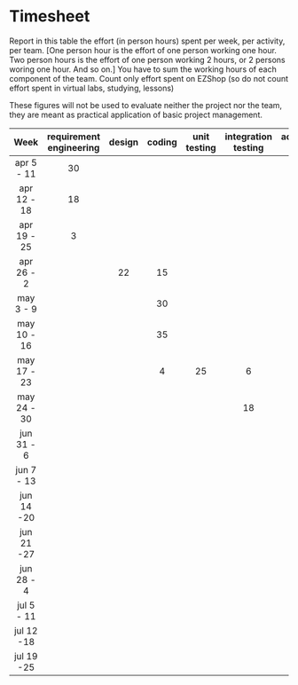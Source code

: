 # Timesheet

Report in this table the effort (in person hours) spent per week, per activity, per team.
[One person hour is the effort of one person working one hour.
Two person hours is the effort of one person working 2 hours, or 2 persons woring one hour. And so on.]
You have to sum the working hours of each component of the team.
Count only effort spent on EZShop (so do not count effort spent in virtual labs, studying, lessons)

These figures will not be used to evaluate neither the project nor the team, they are meant as practical application of basic project management.

|    Week     | requirement engineering | design | coding | unit testing | integration testing | acceptance testing | management | git maven |
| :---------: | :---------------------: | :----: | :----: | :----------: | :-----------------: | :----------------: | :--------: | :-------: |
| apr 5 - 11  |           30            |        |        |              |                     |                    |            |           |
| apr 12 - 18 |           18            |        |        |              |                     |                    |            |           |
| apr 19 - 25 |            3            |        |        |              |                     |                    |            |           |
| apr 26 - 2  |                         |   22   |   15   |              |                     |                    |            |           |
|  may 3 - 9  |                         |        |   30   |              |                     |                    |            |     4     |
| may 10 - 16 |                         |        |   35   |              |                     |                    |            |     1     |
| may 17 - 23 |                         |        |   4    |      25      |          6          |                    |            |           |
| may 24 - 30 |                         |        |        |              |         18          |         5          |            |           |
| jun 31 - 6  |                         |        |        |              |                     |                    |     8      |           |
| jun 7 - 13  |                         |        |        |              |                     |                    |     2      |           |
| jun 14 -20  |                         |        |        |              |                     |                    |            |           |
| jun 21 -27  |                         |        |        |              |                     |                    |            |           |
| jun 28 - 4  |                         |        |        |              |                     |                    |            |           |
| jul 5 - 11  |                         |        |        |              |                     |                    |            |           |
| jul 12 -18  |                         |        |        |              |                     |                    |            |           |
| jul 19 -25  |                         |        |        |              |                     |                    |            |           |
